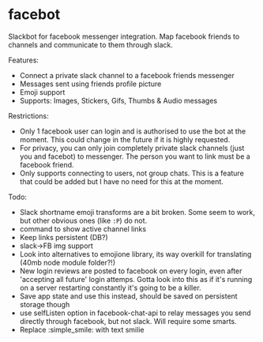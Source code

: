 # facebot

Slackbot for facebook messenger integration. Map facebook friends to channels and communicate to them through slack.

Features:
- Connect a private slack channel to a facebook friends messenger
- Messages sent using friends profile picture
- Emoji support
- Supports: Images, Stickers, Gifs, Thumbs & Audio messages

Restrictions:
- Only 1 facebook user can login and is authorised to use the bot at the moment. This could change in the future if it is highly requested.
- For privacy, you can only join completely private slack channels (just you and facebot) to messenger. The person you want to link must be a facebook friend.
- Only supports connecting to users, not group chats. This is a feature that could be added but I have no need for this at the moment.

Todo:
- Slack shortname emoji transforms are a bit broken. Some seem to work, but other obvious ones (like `:P`) do not. 
- command to show active channel links
- Keep links persistent (DB?)
- slack->FB img support
- Look into alternatives to emojione library, its way overkill for translating (40mb node module folder?!)
- New login reviews are posted to facebook on every login, even after 'accepting all future' login attemps. Gotta look into this as if it's running on a server restarting constantly it's going to be a killer.
 - Save app state and use this instead, should be saved on persistent storage though
- use selfListen option in facebook-chat-api to relay messages you send directly through facebook, but not slack. Will require some smarts.
- Replace :simple_smile: with text smilie